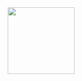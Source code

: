 <img src="https://github.com/isha-kawosa/CSCE-412-CLOUD-COMPUTING/assets/149615714/4285823c-e670-4f1a-8c37-18f46c040bfb" width="150" height="150" align="right" style="border-radius:50">



